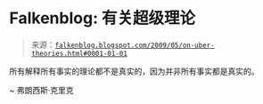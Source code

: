 <!--yml

category: 未分类

日期：2024-05-12 22:01:18

-->

# Falkenblog: 有关超级理论

> 来源：[`falkenblog.blogspot.com/2009/05/on-uber-theories.html#0001-01-01`](http://falkenblog.blogspot.com/2009/05/on-uber-theories.html#0001-01-01)

所有解释所有事实的理论都不是真实的，因为并非所有事实都是真实的。

~ 弗朗西斯·克里克
